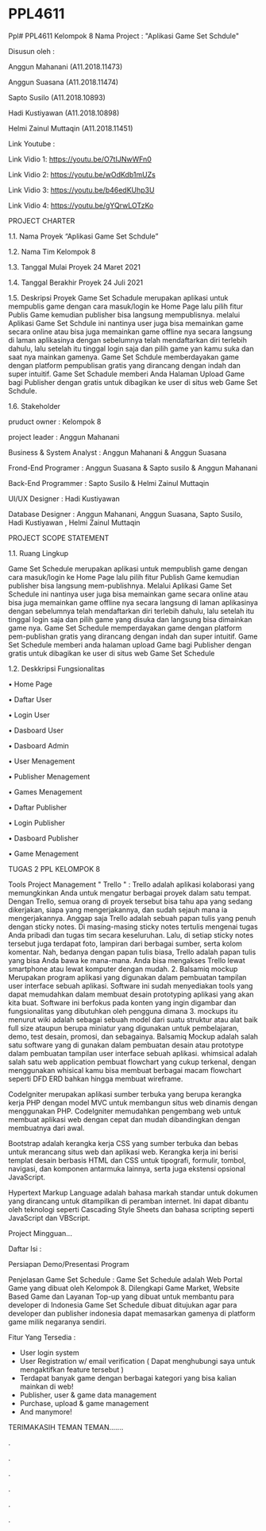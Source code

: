 # PPL4611

Ppl# PPL4611 Kelompok 8 Nama Project : "Aplikasi Game Set Schdule"

Disusun oleh :

Anggun Mahanani (A11.2018.11473)

Anggun Suasana (A11.2018.11474)

Sapto Susilo (A11.2018.10893)

Hadi Kustiyawan (A11.2018.10898)

Helmi Zainul Muttaqin (A11.2018.11451)



Link Youtube :

Link Vidio 1: https://youtu.be/O7tIJNwWFn0

Link Vidio 2: https://youtu.be/wOdKdb1mUZs

Link Vidio 3: https://youtu.be/b46edKUhp3U

Link Vidio 4: https://youtu.be/gYQrwLOTzKo




PROJECT CHARTER

1.1. Nama Proyek “Aplikasi Game Set Schdule” 

1.2. Nama Tim Kelompok 8 

1.3. Tanggal Mulai Proyek 24 Maret 2021

1.4. Tanggal Berakhir Proyek 24 Juli 2021 

1.5. Deskripsi Proyek Game Set Schadule merupakan aplikasi untuk mempublis game  dengan cara masuk/login ke Home Page lalu pilih fitur Publis Game kemudian publisher bisa langsung mempublisnya. melalui Aplikasi Game Set Schdule ini nantinya user juga bisa memainkan game secara online atau bisa juga memainkan game offline nya secara langsung di laman aplikasinya  dengan sebelumnya telah mendaftarkan diri terlebih dahulu, lalu setelah itu tinggal login saja dan pilih game yan kamu suka dan saat nya mainkan gamenya. Game Set Schdule memberdayakan game dengan platform pempublisan  gratis yang dirancang dengan indah dan super intuitif. Game Set Schadule memberi Anda Halaman Upload Game bagi Publisher dengan gratis untuk dibagikan ke user di situs web Game Set Schdule.

1.6. Stakeholder

pruduct owner : Kelompok 8 

project leader : Anggun Mahanani 

Business & System Analyst  : Anggun Mahanani & Anggun Suasana

Frond-End Programer   :  Anggun Suasana & Sapto susilo & Anggun Mahanani

Back-End Programmer : Sapto Susilo & Helmi Zainul Muttaqin 

UI/UX Designer    : Hadi Kustiyawan 

Database Designer : Anggun Mahanani, Anggun Suasana, Sapto Susilo,  Hadi Kustiyawan , Helmi Zainul Muttaqin

PROJECT SCOPE STATEMENT 

1.1. Ruang Lingkup

Game Set Schedule merupakan aplikasi untuk mempublish game dengan cara masuk/login ke Home Page lalu pilih fitur Publish Game kemudian publisher bisa langsung mem-publishnya. Melalui Aplikasi Game Set Schedule ini nantinya user juga bisa memainkan game secara online atau bisa juga memainkan game offline nya secara langsung di laman aplikasinya dengan sebelumnya telah mendaftarkan diri terlebih dahulu, lalu setelah itu tinggal login saja dan pilih game yang disuka dan langsung bisa dimainkan game nya. Game Set Schedule memperdayakan game dengan platform pem-publishan gratis yang dirancang dengan indah dan super intuitif. Game Set Schedule memberi anda halaman upload Game bagi Publisher dengan gratis untuk dibagikan ke user di situs web Game Set Schedule

1.2. Deskkripsi Fungsionalitas 

•	Home Page

•	Daftar User

•	Login User

•	Dasboard User

•	Dasboard Admin

•	User Menagement

•	Publisher Menagement

•	Games Menagement

•	Daftar Publisher

•	Login Publisher

•	Dasboard Publisher

•	Game Menagement



TUGAS 2 PPL KELOMPOK 8

Tools Project Management " Trello " : Trello adalah aplikasi kolaborasi yang memungkinkan Anda untuk mengatur berbagai proyek dalam satu tempat. Dengan Trello, semua orang di proyek tersebut bisa tahu apa yang sedang dikerjakan, siapa yang mengerjakannya, dan sudah sejauh mana ia mengerjakannya.
Anggap saja Trello adalah sebuah papan tulis yang penuh dengan sticky notes. Di masing-masing sticky notes tertulis mengenai tugas Anda pribadi dan tugas tim secara keseluruhan. Lalu, di setiap sticky notes tersebut juga terdapat foto, lampiran dari berbagai sumber, serta kolom komentar.
Nah, bedanya dengan papan tulis biasa, Trello adalah papan tulis yang bisa Anda bawa ke mana-mana. Anda bisa mengakses Trello lewat smartphone atau lewat komputer dengan mudah. 
2. Balsamiq mockup Merupakan program aplikasi yang digunakan dalam pembuatan tampilan user interface sebuah aplikasi. Software ini sudah menyediakan tools yang dapat memudahkan dalam membuat desain prototyping aplikasi yang akan kita buat. Software ini berfokus pada konten yang ingin digambar dan fungsionalitas yang dibutuhkan oleh pengguna dimana 
3. mockups itu menurut wiki adalah sebagai sebuah model dari suatu struktur atau alat baik full size ataupun berupa miniatur yang digunakan untuk pembelajaran, demo, test desain, promosi, dan sebagainya.
Balsamiq Mockup adalah salah satu software yang di gunakan dalam pembuatan desain atau prototype dalam pembuatan tampilan user interface sebuah aplikasi.
whimsical adalah salah satu web application pembuat flowchart yang cukup terkenal, dengan menggunakan whisical kamu bisa membuat berbagai macam flowchart seperti DFD ERD bahkan hingga membuat wireframe.

CodeIgniter merupakan aplikasi sumber terbuka yang berupa kerangka kerja PHP dengan model MVC untuk membangun situs web dinamis dengan menggunakan PHP. CodeIgniter memudahkan pengembang web untuk membuat aplikasi web dengan cepat dan mudah dibandingkan dengan membuatnya dari awal.

Bootstrap adalah kerangka kerja CSS yang sumber terbuka dan bebas untuk merancang situs web dan aplikasi web. Kerangka kerja ini berisi templat desain berbasis HTML dan CSS untuk tipografi, formulir, tombol, navigasi, dan komponen antarmuka lainnya, serta juga ekstensi opsional JavaScript.

Hypertext Markup Language adalah bahasa markah standar untuk dokumen yang dirancang untuk ditampilkan di peramban internet. Ini dapat dibantu oleh teknologi seperti Cascading Style Sheets dan bahasa scripting seperti JavaScript dan VBScript.


Project Mingguan...


Daftar Isi :

Persiapan Demo/Presentasi Program 

Penjelasan Game Set Schedule :  Game Set Schedule  adalah Web Portal Game yang dibuat oleh Kelompok 8. Dilengkapi Game Market, Website Based Game dan Layanan Top-up yang dibuat untuk membantu para developer di Indonesia  Game Set Schedule  dibuat ditujukan agar para developer dan publisher indonesia dapat memasarkan gamenya di platform game milik negaranya sendiri.

Fitur Yang Tersedia :

- User login system
- User Registration w/ email verification ( Dapat menghubungi saya untuk mengaktifkan feature tersebut )
- Terdapat banyak game dengan berbagai kategori yang bisa kalian mainkan di web!
- Publisher, user & game data management
- Purchase, upload & game management
- And manymore!











TERIMAKASIH TEMAN TEMAN.......































.






.

































































































.



































































.



















.


















































































.

